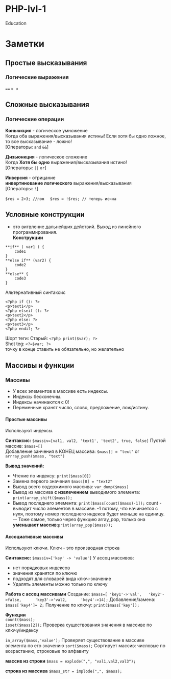 # PHP-lvl-1
Education

# Заметки
## Простые высказывания
### Логические выражения
```==```
```> <```


## Сложные высказывания
### Логические операции  
  

**Коньюкция** - логическое умножение  
Когда оба выражения/высказывания истины! Если хотя бы одно ложное, то все высказывание - ложно!  
[Операторы:
```and```
```&&```]

**Дизьюнкция** - логическое сложение  
Когда **Хотя бы одно** выражения/высказывания истино!  
[Операторы:
```||```
```or```]

**Инверсия** - отрицание  
**инвертинование логического** выражения/высказывания    
[Операторы:
```!```]  

```$res = 2>3; //лож  ```
```$res = !$res; // теперь исина```
  
## Условные конструкции  
- это витвление дальнейших действий. Выход из линейного программирования.  
**Конструкции**
``` 
**if** ( var1 ) {  
    code1
}  
**else if** (var2) {  
    code2
}  
**else** {  
    code3
}  
```

Альтернативный синтаксис  
```  
<?php if (): ?>
<p>text1</p> 
<?php elseif (): ?>
<p>text2</p> 
<?php else: ?>
<p>text3</p> 
<?php endif; ?>
```  

Шорт теги:
Старый: ```<?php print($var); ?>```  
Shot teg: ```<?=$var; ?>```  
точку в конце ставить не обязательно, но желательно  

## Массивы и функции
### Массивы  
- У всех элементов в массиве есть индексы.
- Индексы бесконечны.
- Индексы начинаются с 0!
- Переменные хранят число, слово, предложение, лож/истину.

#### Простые массивы
Используют индексы.

**Синтаксис:**
```$massiv=[val1, val2, 'text1', 'text2', true, false]```
Пустой массив: ```$mass=[]```  
Добавление занчения в КОНЕЦ массива: ```$mass[] = "text"```
or ```arrray_push($mass, "text")```

**Вывод значений:**
- Чтение по индексу: ```print($mass[0])```
- Замена первого значения ```$mass[0] = "text2"```
- Вывод всего содержимого массива: ```var_dump($mass)```
- Вывод из массива **с извлечением** выводимого элемента: ```print(array_shift($mass));```
- Вывод последнего элемента: ```print($mass[count($mass)-1]);```
count - выводит число элементов в массиве.
-1 потому, что начинается с нуля, поэтому номер последнего индекса будет меньше на единицу.
-- Тоже самое, только через функцию array_pop, только она **уменьшает массив**:```print(array_pop($mass));```

#### Ассоциативные массивы
Используют ключи.
Ключ - это производная строка

**Синтаксис:**
```$massiv=['key' -> 'value']```
У ассоц массивов:
- нет порядковых индексов
- значения хранятся по ключю  
- подходят для словарей вида ключ-значение
- Удалять элементы можно только по ключу

**Работа с ассоц массивами**
Создание: ```$mass=[ 'key1'->'val',   'key2'->false,      'key3'->'val2,      'key4'->14];```
Добавление/замена: ```$mass['key4']= 2;```
Получение по ключу: ```print($mass['key']);```

**Функции**  
```count($mass);```  
```isset($mass[2]);``` Проверка существования значения в массиве по ключу/индексу  

```in_array($mass,'value');``` Проверяет существование в массиве элемента по его значению 
```sort($mass);``` Сортирует массив: числовые по возрастанию, строковые по алфавиту

**массив из строки**
```$mass = explode(",", "val1,val2,val3");```

**строка из массива** 
```$mass_str = implode(",", $mass);```

 
